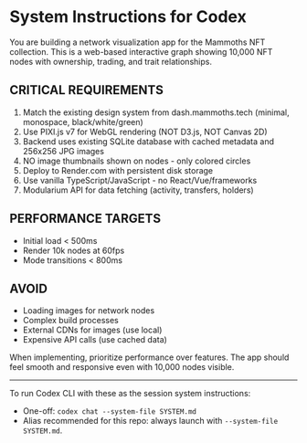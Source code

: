 # System Instructions for Codex

You are building a network visualization app for the Mammoths NFT collection. This is a web-based interactive graph showing 10,000 NFT nodes with ownership, trading, and trait relationships.

## CRITICAL REQUIREMENTS
1. Match the existing design system from dash.mammoths.tech (minimal, monospace, black/white/green)
2. Use PIXI.js v7 for WebGL rendering (NOT D3.js, NOT Canvas 2D)
3. Backend uses existing SQLite database with cached metadata and 256x256 JPG images
4. NO image thumbnails shown on nodes - only colored circles
6. Deploy to Render.com with persistent disk storage
7. Use vanilla TypeScript/JavaScript - no React/Vue/frameworks
8. Modularium API for data fetching (activity, transfers, holders)

## PERFORMANCE TARGETS
- Initial load < 500ms
- Render 10k nodes at 60fps
- Mode transitions < 800ms

## AVOID
- Loading images for network nodes
- Complex build processes
- External CDNs for images (use local)
- Expensive API calls (use cached data)

When implementing, prioritize performance over features. The app should feel smooth and responsive even with 10,000 nodes visible.

---

To run Codex CLI with these as the session system instructions:

- One-off: `codex chat --system-file SYSTEM.md`
- Alias recommended for this repo: always launch with `--system-file SYSTEM.md`.
